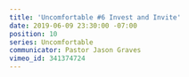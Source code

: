 ```yaml
---
title: 'Uncomfortable #6 Invest and Invite'
date: 2019-06-09 23:30:00 -07:00
position: 10
series: Uncomfortable
communicator: Pastor Jason Graves
vimeo_id: 341374724
---
```


